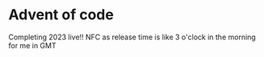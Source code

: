 # Advent of code

Completing 2023 live!!
NFC as release time is like 3 o'clock in the morning for me in GMT
